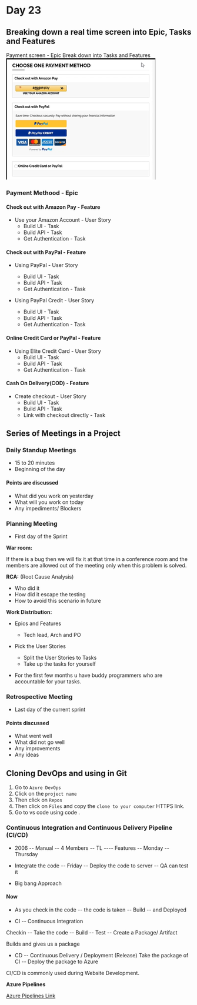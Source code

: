 # Day 23

## Breaking down a real time screen into Epic, Tasks and Features

Payment screen - Epic
Break down into Tasks and Features
![alt text](<../Images/Azure DevOps/23_1.png>)

### Payment Methood - Epic

#### Check out with Amazon Pay - Feature
- Use your Amazon Account - User Story 
    - Build UI - Task 
    - Build API - Task
    - Get Authentication - Task

#### Check out with PayPal - Feature
- Using PayPal - User Story
    - Build UI - Task
    - Build API - Task
    - Get Authentication - Task

- Using PayPal Credit - User Story
    - Build UI - Task
    - Build API - Task
    - Get Authentication - Task

#### Online Credit Card or PayPal - Feature
- Using Elite Credit Card - User Story
  	- Build UI - Task
    - Build API - Task
    - Get Authentication - Task

#### Cash On Delivery(COD) - Feature 
- Create checkout - User Story 
  	- Build UI - Task
    - Build API - Task
	- Link with checkout directly - Task


## Series of Meetings in a Project

### Daily Standup Meetings
- 15 to 20 minutes	
- Beginning of the day

#### Points are discussed
- What did you work on yesterday
- What will you work on today
- Any impediments/ Blockers

### Planning Meeting 
- First day of the Sprint

**War room:**

If there is a bug then we will fix it at that time in a conference room and the members are allowed out of the meeting only when this problem is solved.

**RCA:** 
(Root Cause Analysis)
- Who did it
- How did it escape the testing
- How to avoid this scenario in future

**Work Distribution:**
- Epics and Features 
    - Tech lead, Arch and PO
- Pick the User Stories 
    - Split the User Stories to Tasks
    - Take up the tasks for yourself

- For the first few months u have buddy programmers who are accountable for your tasks. 

### Retrospective Meeting 
- Last day of the current sprint

#### Points discussed
- What went well
- What did not go well
- Any improvements
- Any ideas

## Cloning DevOps and using in Git
1. Go to `Azure DevOps`
2. Click on the `project name`
3. Then click on `Repos`
4. Then click on `Files` and copy the `clone to your computer` HTTPS link.
5. Go to vs code using code .

### Continuous Integration and Continuous Delivery Pipeline (CI/CD)
- 2006 -- Manual -- 4 Members -- TL ---- Features -- Monday -- Thursday 

- Integrate the code -- Friday -- Deploy the code to server -- QA can test it

- Big bang Approach

#### Now
- As you check in the code -- the code is taken -- Build -- and Deployed

- CI -- Continuous Integration

Checkin -- Take the code -- Build -- Test -- Create a Package/ Artifact 

Builds and gives us a package

- CD -- Continuous Delivery / Deployment
(Release)
Take the package of CI -- Deploy the package to Azure 

CI/CD is commonly used during Website Development.

**Azure Pipelines**

[Azure Pipelines Link](https://learn.microsoft.com/en-us/azure/devops/pipelines/get-started/what-is-azure-pipelines?view=azure-devops)